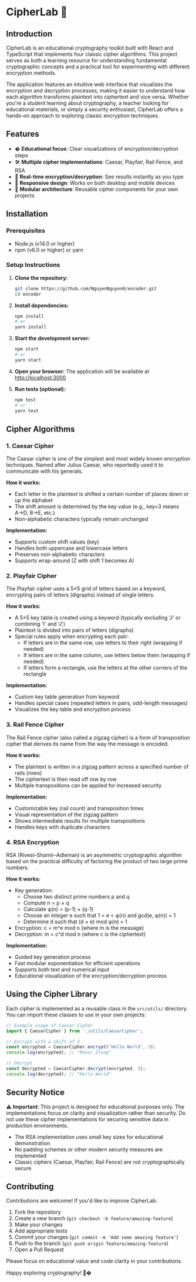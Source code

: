 # CipherLab 🔐

## Introduction

CipherLab is an educational cryptography toolkit built with React and TypeScript that implements four classic cipher algorithms. This project serves as both a learning resource for understanding fundamental cryptographic concepts and a practical tool for experimenting with different encryption methods.

The application features an intuitive web interface that visualizes the encryption and decryption processes, making it easier to understand how each algorithm transforms plaintext into ciphertext and vice versa. Whether you're a student learning about cryptography, a teacher looking for educational materials, or simply a security enthusiast, CipherLab offers a hands-on approach to exploring classic encryption techniques.

## Features

- � **Educational focus**: Clear visualizations of encryption/decryption steps
- 🛠️ **Multiple cipher implementations**: Caesar, Playfair, Rail Fence, and RSA
- 🔄 **Real-time encryption/decryption**: See results instantly as you type
- 📱 **Responsive design**: Works on both desktop and mobile devices
- 🧩 **Modular architecture**: Reusable cipher components for your own projects

## Installation

### Prerequisites
- Node.js (v14.0 or higher)
- npm (v6.0 or higher) or yarn

### Setup Instructions

1. **Clone the repository:**
   ```bash
   git clone https://github.com/NguyenNguyen0/encoder.git
   cd encoder
   ```

2. **Install dependencies:**
   ```bash
   npm install
   # or
   yarn install
   ```

3. **Start the development server:**
   ```bash
   npm start
   # or
   yarn start
   ```

4. **Open your browser:**
   The application will be available at [http://localhost:3000](http://localhost:3000)

5. **Run tests (optional):**
   ```bash
   npm test
   # or
   yarn test
   ```

## Cipher Algorithms

### 1. Caesar Cipher

The Caesar cipher is one of the simplest and most widely known encryption techniques. Named after Julius Caesar, who reportedly used it to communicate with his generals.

**How it works:**
- Each letter in the plaintext is shifted a certain number of places down or up the alphabet
- The shift amount is determined by the key value (e.g., key=3 means A→D, B→E, etc.)
- Non-alphabetic characters typically remain unchanged

**Implementation:**
- Supports custom shift values (key)
- Handles both uppercase and lowercase letters
- Preserves non-alphabetic characters
- Supports wrap-around (Z with shift 1 becomes A)

### 2. Playfair Cipher

The Playfair cipher uses a 5×5 grid of letters based on a keyword, encrypting pairs of letters (digraphs) instead of single letters.

**How it works:**
- A 5×5 key table is created using a keyword (typically excluding 'J' or combining 'I' and 'J')
- Plaintext is divided into pairs of letters (digraphs)
- Special rules apply when encrypting each pair:
  - If letters are in the same row, use letters to their right (wrapping if needed)
  - If letters are in the same column, use letters below them (wrapping if needed)
  - If letters form a rectangle, use the letters at the other corners of the rectangle

**Implementation:**
- Custom key table generation from keyword
- Handles special cases (repeated letters in pairs, odd-length messages)
- Visualizes the key table and encryption process

### 3. Rail Fence Cipher

The Rail Fence cipher (also called a zigzag cipher) is a form of transposition cipher that derives its name from the way the message is encoded.

**How it works:**
- The plaintext is written in a zigzag pattern across a specified number of rails (rows)
- The ciphertext is then read off row by row
- Multiple transpositions can be applied for increased security

**Implementation:**
- Customizable key (rail count) and transposition times
- Visual representation of the zigzag pattern
- Shows intermediate results for multiple transpositions
- Handles keys with duplicate characters

### 4. RSA Encryption

RSA (Rivest–Shamir–Adleman) is an asymmetric cryptographic algorithm based on the practical difficulty of factoring the product of two large prime numbers.

**How it works:**
- Key generation:
  - Choose two distinct prime numbers p and q
  - Compute n = p × q
  - Calculate φ(n) = (p-1) × (q-1)
  - Choose an integer e such that 1 < e < φ(n) and gcd(e, φ(n)) = 1
  - Determine d such that (d × e) mod φ(n) = 1
- Encryption: c = m^e mod n (where m is the message)
- Decryption: m = c^d mod n (where c is the ciphertext)

**Implementation:**
- Guided key generation process
- Fast modular exponentiation for efficient operations
- Supports both text and numerical input
- Educational visualization of the encryption/decryption process

## Using the Cipher Library

Each cipher is implemented as a reusable class in the `src/utils/` directory. You can import these classes to use in your own projects:

```typescript
// Example usage of Caesar Cipher
import { CaesarCipher } from './utils/CaesarCipher';

// Encrypt with a shift of 3
const encrypted = CaesarCipher.encrypt('Hello World', 3);
console.log(encrypted); // "Khoor Zruog"

// Decrypt
const decrypted = CaesarCipher.decrypt(encrypted, 3);
console.log(decrypted); // "Hello World"
```

## Security Notice

⚠️ **Important**: This project is designed for educational purposes only. The implementations focus on clarity and visualization rather than security. Do not use these cipher implementations for securing sensitive data in production environments.

- The RSA implementation uses small key sizes for educational demonstration
- No padding schemes or other modern security measures are implemented
- Classic ciphers (Caesar, Playfair, Rail Fence) are not cryptographically secure

## Contributing

Contributions are welcome! If you'd like to improve CipherLab:

1. Fork the repository
2. Create a new branch (`git checkout -b feature/amazing-feature`)
3. Make your changes
4. Add appropriate tests
5. Commit your changes (`git commit -m 'Add some amazing feature'`)
6. Push to the branch (`git push origin feature/amazing-feature`)
7. Open a Pull Request

Please focus on educational value and code clarity in your contributions.

Happy exploring cryptography! 🔐�
